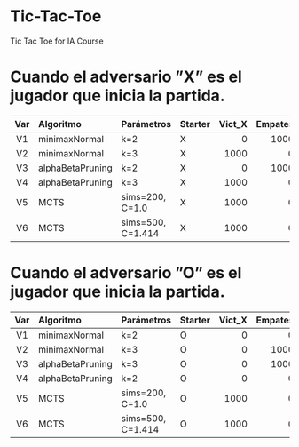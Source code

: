 # Tic-Tac-Toe

Tic Tac Toe for IA Course

# Cuando el adversario ”X” es el jugador que inicia la partida.

| Var | Algoritmo        | Parámetros        | Starter | Vict_X | Empates | Vict_O | Costo_avg | Tiempo_avg |
| :-: | :--------------- | :---------------- | :------ | -----: | ------: | -----: | --------: | ---------: |
| V1  | minimaxNormal    | k=2               | X       |      0 |    1000 |      0 |     285.0 |     0.004s |
| V2  | minimaxNormal    | k=3               | X       |   1000 |       0 |      0 |    1474.0 |     0.021s |
| V3  | alphaBetaPruning | k=2               | X       |      0 |    1000 |      0 |     285.0 |     0.005s |
| V4  | alphaBetaPruning | k=3               | X       |   1000 |       0 |      0 |     946.0 |     0.014s |
| V5  | MCTS             | sims=200, C=1.0   | X       |   1000 |       0 |      0 |    1121.2 |     0.050s |
| V6  | MCTS             | sims=500, C=1.414 | X       |   1000 |       0 |      0 |    3077.0 |     0.142s |

# Cuando el adversario ”O” es el jugador que inicia la partida.

| Var | Algoritmo        | Parámetros        | Starter | Vict_X | Empates | Vict_O | Costo_avg | Tiempo_avg |
| :-: | :--------------- | :---------------- | :------ | -----: | ------: | -----: | --------: | ---------: |
| V1  | minimaxNormal    | k=2               | O       |      0 |       0 |   1000 |     278.0 |     0.004s |
| V2  | minimaxNormal    | k=3               | O       |      0 |    1000 |      0 |    1519.0 |     0.023s |
| V3  | alphaBetaPruning | k=3               | O       |      0 |    1000 |      0 |     946.0 |     0.014s |
| V4  | alphaBetaPruning | k=2               | O       |      0 |       0 |   1000 |     278.0 |     0.004s |
| V5  | MCTS             | sims=200, C=1.0   | O       |   1000 |       0 |      0 |    1372.0 |     0.058s |
| V6  | MCTS             | sims=500, C=1.414 | O       |   1000 |       0 |      0 |    3504.0 |     0.148s |
